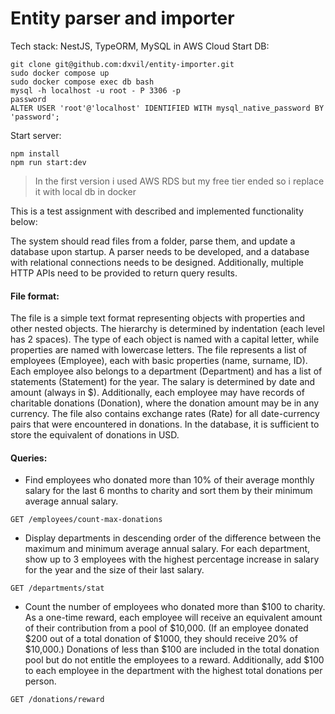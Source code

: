 # Entity parser and importer
Tech stack: NestJS, TypeORM, MySQL in AWS Cloud
Start DB: 
```
git clone git@github.com:dxvil/entity-importer.git
sudo docker compose up
sudo docker compose exec db bash
mysql -h localhost -u root - P 3306 -p
password
ALTER USER 'root'@'localhost' IDENTIFIED WITH mysql_native_password BY 'password';
```
Start server:
```
npm install
npm run start:dev
```
> In the first version i used AWS RDS but my free tier ended so i replace it with local db in docker

This is a test assignment with described and implemented functionality below:

The system should read files from a folder, parse them, and update a database upon startup. A parser needs to be developed, and a database with relational connections needs to be designed. Additionally, multiple HTTP APIs need to be provided to return query results.

#### File format:

The file is a simple text format representing objects with properties and other nested objects. The hierarchy is determined by indentation (each level has 2 spaces). The type of each object is named with a capital letter, while properties are named with lowercase letters. The file represents a list of employees (Employee), each with basic properties (name, surname, ID). Each employee also belongs to a department (Department) and has a list of statements (Statement) for the year. The salary is determined by date and amount (always in $). Additionally, each employee may have records of charitable donations (Donation), where the donation amount may be in any currency. The file also contains exchange rates (Rate) for all date-currency pairs that were encountered in donations. In the database, it is sufficient to store the equivalent of donations in USD.

#### Queries:
- Find employees who donated more than 10% of their average monthly salary for the last 6 months to charity and sort them by their minimum average annual salary.
```
GET /employees/count-max-donations
```
- Display departments in descending order of the difference between the maximum and minimum average annual salary. For each department, show up to 3 employees with the highest percentage increase in salary for the year and the size of their last salary.
```
GET /departments/stat
```
- Count the number of employees who donated more than $100 to charity. As a one-time reward, each employee will receive an equivalent amount of their contribution from a pool of $10,000. (If an employee donated $200 out of a total donation of $1000, they should receive 20% of $10,000.) Donations of less than $100 are included in the total donation pool but do not entitle the employees to a reward. Additionally, add $100 to each employee in the department with the highest total donations per person.
```
GET /donations/reward
```
